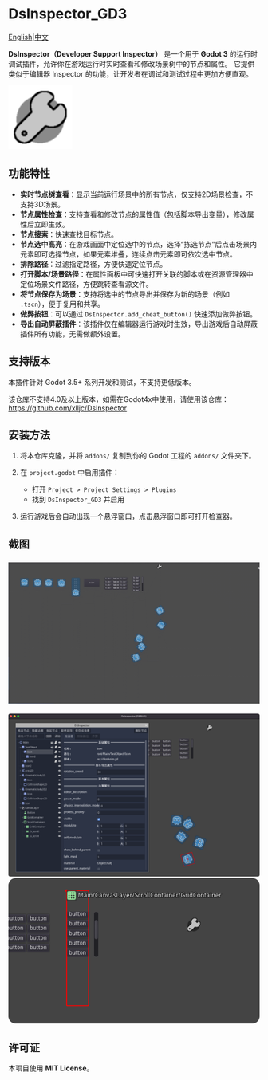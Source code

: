 # DsInspector_GD3

[English](README.md)|[中文](README_zh.md)

**DsInspector（Developer Support Inspector）** 是一个用于 **Godot 3** 的运行时调试插件，允许你在游戏运行时实时查看和修改场景树中的节点和属性。
它提供类似于编辑器 Inspector 的功能，让开发者在调试和测试过程中更加方便直观。

![screenshot](addons/ds_inspector_gd3/icon/Icon.png)

## 功能特性

* **实时节点树查看**：显示当前运行场景中的所有节点，仅支持2D场景检查，不支持3D场景。
* **节点属性检查**：支持查看和修改节点的属性值（包括脚本导出变量），修改属性后立即生效。
* **节点搜索**：快速查找目标节点。
* **节点选中高亮**：在游戏画面中定位选中的节点，选择“拣选节点”后点击场景内元素即可选择节点，如果元素堆叠，连续点击元素即可依次选中节点。
* **排除路径**：过滤指定路径，方便快速定位节点。
* **打开脚本/场景路径**：在属性面板中可快速打开关联的脚本或在资源管理器中定位场景文件路径，方便跳转查看源文件。
* **将节点保存为场景**：支持将选中的节点导出并保存为新的场景（例如 `.tscn`），便于复用和共享。
* **做弊按钮**：可以通过 `DsInspector.add_cheat_button()` 快速添加做弊按钮。
* **导出自动屏蔽插件**：该插件仅在编辑器运行游戏时生效，导出游戏后自动屏蔽插件所有功能，无需做额外设置。

## 支持版本

本插件针对 Godot 3.5+ 系列开发和测试，不支持更低版本。

该仓库不支持4.0及以上版本，如需在Godot4x中使用，请使用该仓库：https://github.com/xlljc/DsInspector

## 安装方法

1. 将本仓库克隆，并将 `addons/` 复制到你的 Godot 工程的 `addons/` 文件夹下。

2. 在 `project.godot` 中启用插件：

   * 打开 `Project > Project Settings > Plugins`
   * 找到 `DsInspector_GD3` 并启用

3. 运行游戏后会自动出现一个悬浮窗口，点击悬浮窗口即可打开检查器。

## 截图

### ![prevoew](docs/prevoew.gif)

![screenshot](docs/img1.png)
![screenshot](docs/img2.png)

## 许可证

本项目使用 **MIT License**。
